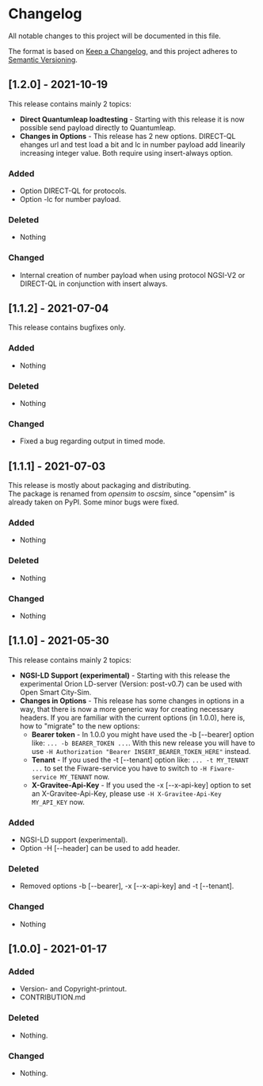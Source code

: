# Changelog
All notable changes to this project will be documented in this file.

The format is based on [Keep a Changelog](https://keepachangelog.com/en/1.0.0/),
and this project adheres to [Semantic Versioning](https://semver.org/spec/v2.0.0.html).

## [1.2.0] - 2021-10-19
This release contains mainly 2 topics:
* **Direct Quantumleap loadtesting** - Starting with this release it is now possible send payload directly to Quantumleap.
* **Changes in Options** - This release has 2 new options. DIRECT-QL ehanges url and test load a bit and lc in number payload add linearily increasing integer value. Both require using insert-always option.

### Added
- Option DIRECT-QL for protocols.
- Option -lc for number payload.

### Deleted
- Nothing

### Changed
- Internal creation of number payload when using protocol NGSI-V2 or DIRECT-QL in conjunction with insert always.

## [1.1.2] - 2021-07-04
This release contains bugfixes only.

### Added
- Nothing

### Deleted
- Nothing

### Changed
- Fixed a bug regarding output in timed mode.

## [1.1.1] - 2021-07-03
This release is mostly about packaging and distributing.  
The package is renamed from _opensim_ to _oscsim_, since "opensim" is already taken on PyPI.
Some minor bugs were fixed.

### Added
- Nothing

### Deleted
- Nothing

### Changed
- Nothing

## [1.1.0] - 2021-05-30
This release contains mainly 2 topics:
* **NGSI-LD Support (experimental)** - Starting with this release the experimental Orion LD-server (Version: post-v0.7) can be used with Open Smart City-Sim.
* **Changes in Options** - This release has some changes in options in a way, that there is now a more generic way for creating necessary headers. If you are familiar with the current options (in 1.0.0), here is, how to "migrate" to the new options:
  * **Bearer token** - In 1.0.0 you might have used the -b [--bearer] option like: `... -b BEARER_TOKEN ...`. With this new release you will have to use `-H Authorization "Bearer INSERT_BEARER_TOKEN_HERE"` instead.
  * **Tenant** - If you used the -t [--tenant] option like: `... -t MY_TENANT ...` to set the Fiware-service you have to switch to `-H Fiware-service MY_TENANT` now.
  * **X-Gravitee-Api-Key** - If you used the -x [--x-api-key] option to set an X-Gravitee-Api-Key, please use `-H X-Gravitee-Api-Key MY_API_KEY` now.

### Added
- NGSI-LD support (experimental).
- Option -H [--header] can be used to add header.

### Deleted
- Removed options -b [--bearer], -x [--x-api-key] and -t [--tenant].

### Changed
- Nothing

## [1.0.0] - 2021-01-17
### Added
- Version- and Copyright-printout.
- CONTRIBUTION.md

### Deleted
- Nothing.

### Changed
- Nothing.
